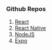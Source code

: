 ### **Github Repos**

1. [React](https://github.com/facebook/react)
2. [React Native](https://github.com/facebook/react-native)
3. [NodeJS](https://github.com/nodejs/node)
4. [Expo](https://github.com/expo/expo)
